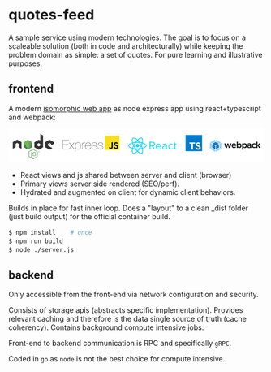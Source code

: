 # quotes-feed

A sample service using modern technologies.  The goal is to focus on a scaleable solution (both in code and architecturally) while keeping the problem domain as simple: a set of quotes. For pure learning and illustrative purposes.   

## frontend

A modern [isomorphic web app](https://medium.com/airbnb-engineering/isomorphic-javascript-the-future-of-web-apps-10882b7a2ebc#.4nyzv6jea) as node express app using react+typescript and webpack:

<p align="center">
    <img src="frontend/docs/fe.png"/>
</p>

- React views and js shared between server and client (browser)
- Primary views server side rendered (SEO/perf).  
- Hydrated and augmented on client for dynamic client behaviors. 

Builds in place for fast inner loop.  Does a "layout" to a clean _dist folder (just build output) for the official container build.

```bash
$ npm install    # once
$ npm run build
$ node ./server.js
```

## backend

Only accessible from the front-end via network configuration and security.

Consists of storage apis (abstracts specific implementation).  Provides relevant caching and therefore is the data single source of truth (cache coherency).  Contains background compute intensive jobs.

Front-end to backend communication is RPC and specifically `gRPC`.

Coded in `go` as `node` is not the best choice for compute intensive.


